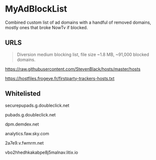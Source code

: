 # MyAdBlockList
Combined custom list of ad domains with a handful of removed domains, mostly ones that broke NowTv if blocked.



## URLS

> Diversion medium blocking list, file size ~1.8 MB, ~91,000 blocked domains.

https://raw.githubusercontent.com/StevenBlack/hosts/master/hosts

https://hostfiles.frogeye.fr/firstparty-trackers-hosts.txt



## Whitelisted

securepupads.g.doubleclick.net

pubads.g.doubleclick.net

dpm.demdex.net

analytics.faw.sky.com

2a7e9.v.fwmrm.net

vbo2hhedhkakabpe8j5malnav.litix.io